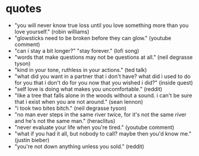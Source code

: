 # quotes

- "you will never know true loss until you love something more than you love yourself." (robin williams)
- "glowsticks need to be broken before they can glow." (youtube comment)
- "can i stay a bit longer?" "stay forever." (lofi song)
- "words that make questions may not be questions at all." (neil degrasse tyson)
- "kind in your tone, ruthless in your actions." (ted talk)
- "what did you want in a partner that i don't have? what did i used to do for you that i don't do for you now that you wished i did?" (inside quest)
- "self love is doing what makes you uncomfortable." (reddit)
- "like a tree that falls alone in the woods without a sound. i can't be sure that i exist when you are not around." (sean lennon)
- "i took two bites bitch." (neil degrasse tyson)
- "no man ever steps in the same river twice, for it's not the same river and he's not the same man." (heraclitus)
- "never evaluate your life when you're tired." (youtube comment)
- "what if you had it all, but nobody to call? maybe then you'd know me." (justin bieber)
- "you're not down anything unless you sold." (reddit)